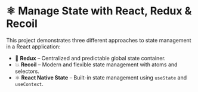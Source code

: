 # ⚛️ Manage State with React, Redux & Recoil

This project demonstrates three different approaches to state management in a React application:

- 🔁 **Redux** – Centralized and predictable global state container.
- 💥 **Recoil** – Modern and flexible state management with atoms and selectors.
- ⚛️ **React Native State** – Built-in state management using `useState` and `useContext`.

